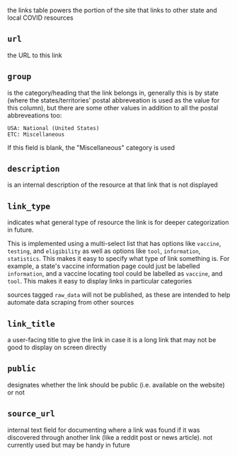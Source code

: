 the links table powers the portion of the site that links to other state and local COVID resources


## `url`
the URL to this link


## `group`
is the category/heading that the link belongs in, generally this is by state (where the states/territories' postal abbreveation is used as the value for this column), but there are some other values in addition to all the postal abbreveations too:
```
USA: National (United States)
ETC: Miscellaneous
```

If this field is blank, the "Miscellaneous" category is used


## `description`
is an internal description of the resource at that link that is not displayed

## `link_type`
indicates what general type of resource the link is for deeper categorization in future.

This is implemented using a multi-select list that has options like `vaccine`, `testing`, and `eligibility` as well as options like `tool`, `information`, `statistics`. This makes it easy to specify what type of link something is. For example, a state's vaccine information page could just be labelled `information`, and a vaccine locating tool could be labelled as `vaccine`, and `tool`. This makes it easy to display links in particular categories

sources tagged `raw_data` will not be published, as these are intended to help automate data scraping from other sources

## `link_title`
a user-facing title to give the link in case it is a long link that may not be good to display on screen directly

## `public`
designates whether the link should be public (i.e. available on the website) or not

## `source_url`
internal text field for documenting where a link was found if it was discovered through another link (like a reddit post or news article). not currently used but may be handy in future